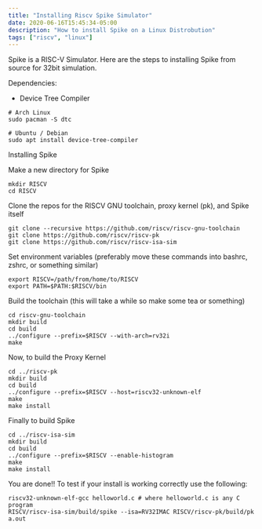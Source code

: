 ```yaml
---
title: "Installing Riscv Spike Simulator"
date: 2020-06-16T15:45:34-05:00
description: "How to install Spike on a Linux Distrobution"
tags: ["riscv", "linux"]
---
```


Spike is a RISC-V Simulator. Here are the steps to installing Spike from source for 32bit simulation.

Dependencies:
 - Device Tree Compiler

```commandline
# Arch Linux
sudo pacman -S dtc

# Ubuntu / Debian
sudo apt install device-tree-compiler
```

Installing Spike

Make a new directory for Spike
```
mkdir RISCV
cd RISCV
```

Clone the repos for the RISCV GNU toolchain, proxy kernel (pk), and Spike itself
```
git clone --recursive https://github.com/riscv/riscv-gnu-toolchain
git clone https://github.com/riscv/riscv-pk
git clone https://github.com/riscv/riscv-isa-sim
```

Set environment variables (preferably move these commands into bashrc, zshrc, or something similar)
```
export RISCV=/path/from/home/to/RISCV
export PATH=$PATH:$RISCV/bin
```

Build the toolchain (this will take a while so make some tea or something)
```
cd riscv-gnu-toolchain
mkdir build
cd build
../configure --prefix=$RISCV --with-arch=rv32i
make
```

Now, to build the Proxy Kernel
```
cd ../riscv-pk
mkdir build
cd build
../configure --prefix=$RISCV --host=riscv32-unknown-elf
make
make install
```

Finally to build Spike
```
cd ../riscv-isa-sim
mkdir build
cd build
../configure --prefix=$RISCV --enable-histogram
make
make install
```

You are done!! To test if your install is working correctly use the following:
```
riscv32-unknown-elf-gcc helloworld.c # where helloworld.c is any C program
RISCV/riscv-isa-sim/build/spike --isa=RV32IMAC RISCV/riscv-pk/build/pk a.out
```



